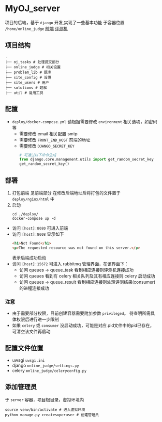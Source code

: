 <!--
 * @Author: 
 * @Date: 2022-10-23 20:52:28
 * @LastEditors: Please set LastEditors
 * @LastEditTime: 2023-03-01 14:23:24
 * @Description: 请填写简介
-->
# MyOJ_server
项目的后端，基于 `django` 开发,实现了一些基本功能
于容器位置 `/home/online_judge` 
[前端](https://github.com/404notfoundl/MyOJ_web)
[评测机](https://github.com/404notfoundl/MyOJ_judger)

## 项目结构
```shell
.
├── oj_tasks # 处理提交部分
├── online_judge # 相关设置
├── problem_lib # 题库
├── site_config # 设置
├── site_users # 用户
├── solutions # 题解
├── util # 常用工具
```
## 配置
* `deploy/docker-compose.yml`
  请根据需要修改 `environment` 相关选项，如密码等
  * 需要修改 email 相关配置 smtp
  * 需要修改 `FRONT_END_HOST` 前端的地址
  * 需要修改 `DJANGO_SECRET_KEY` 
    ~~~python
    # 可通过以下命令生成
    from django.core.management.utils import get_random_secret_key
    get_random_secret_key()
    ~~~
## 部署 
1. 打包前端
   见前端部分
   在修改后端地址后将打包的文件置于 `deploy/nginx/html` 中
2. 启动
    ```shell
    cd ./deploy/
    docker-compose up -d
    ```
  * 访问 `[host]:8080` 可进入前端
  * 访问 `[host]:8008` 显示如下
    ```html
    <h1>Not Found</h1>
    <p>The requested resource was not found on this server.</p>
    ```
    表示后端成功启动
  * 访问 `[host]:15672` 可进入 rabbitmq 管理界面，在该界面下：
    * 访问 queues -> queue_task 看到相应连接则评测机连接成功
    * 访问 queues 看到有 celery 相关队列及其有相应连接则 celery 启动成功
    * 访问 queues -> queue_result 看到相应连接则处理评测结果(consumer)的进程连接成功
### 注意
* 由于需要部分权限，目前创建容器需要附加参数 `privileged`。
待查明所需具体权限后进行进一步限制
* 如果 `celery` 或 `consumer` 没启动成功，可能是对应.pid文件中的pid已存在，可清空该文件再启动

## 配置文件位置
* uwsgi
  `uwsgi.ini`
* django
  `online_judge/settings.py`
* celery
  `online_judge/celeryconfig.py`

## 添加管理员
于 `server` 容器，项目根目录，虚拟环境内
```shell
source venv/bin/activate # 进入虚拟环境
python manage.py createsuperuser # 创建管理员
```
